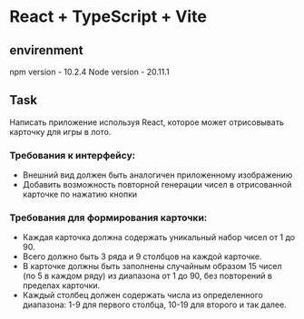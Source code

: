 # React + TypeScript + Vite

## envirenment

npm version - 10.2.4
Node version - 20.11.1

## Task

Написать приложение используя React, которое может отрисовывать карточку для игры в лото.

### Требования к интерфейсу:

- Внешний вид должен быть аналогичен приложенному изображению
- Добавить возможность повторной генерации чисел в отрисованной карточке по нажатию кнопки

### Требования для формирования карточки:

- Каждая карточка должна содержать уникальный набор чисел от 1 до 90.
- Всего должно быть 3 ряда и 9 столбцов на каждой карточке.
- В карточке должны быть заполнены случайным образом 15 чисел (по 5 в каждом ряду) из диапазона от 1 до 90, без повторений в
  пределах карточки.
- Каждый столбец должен содержать числа из определенного диапазона: 1-9 для первого столбца, 10-19 для второго и так далее.
